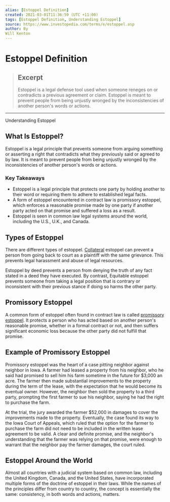 ```yaml
---
alias: [Estoppel Definition]
created: 2021-03-01T11:36:59 (UTC +11:00)
tags: [Estoppel Definition, Understanding Estoppel]
source: https://www.investopedia.com/terms/e/estoppel.asp
author: By
Will Kenton
---
```


# Estoppel Definition

> ## Excerpt
> Estoppel is a legal defense tool used when someone reneges on or contradicts a previous agreement or claim. Estoppel is meant to prevent people from being unjustly wronged by the inconsistencies of another person's words or actions.

---

Understanding Estoppel
## What Is Estoppel?

Estoppel is a legal principle that prevents someone from arguing something or asserting a right that contradicts what they previously said or agreed to by law. It is meant to prevent people from being unjustly wronged by the inconsistencies of another person's words or actions.

### Key Takeaways

-   Estoppel is a legal principle that protects one party by holding another to their word or requiring them to adhere to established legal facts.
-   A form of estoppel encountered in contract law is promissory estoppel, which enforces a reasonable promise made by one party if another party acted on that promise and suffered a loss as a result.
-   Estoppel is seen in common law legal systems around the world, including the U.S., U.K., and Canada.

## Types of Estoppel

There are different types of estoppel. [Collateral](https://www.investopedia.com/terms/c/collateral.asp) estoppel can prevent a person from going back to court as a plaintiff with the same grievance. This prevents legal harassment and abuse of legal resources.

Estoppel by deed prevents a person from denying the truth of any fact stated in a deed they have executed. By contrast, Equitable estoppel prevents someone from taking a legal position that is contrary or inconsistent with their previous stance if doing so harms the other party.

## Promissory Estoppel

A common form of estoppel often found in contract law is called [promissory estoppel](https://www.investopedia.com/terms/p/promissory_estoppel.asp). It protects a person who has acted based on another person's reasonable promise, whether in a formal contract or not, and then suffers significant economic loss because the other party did not fulfill that promise.

## Example of Promissory Estoppel

Promissory estoppel was the heart of a case pitting neighbor against neighbor in Iowa. A farmer had leased a property from his neighbor, who he said had promised to sell him his farm sometime in the future for $3,000 an acre. The farmer then made substantial improvements to the property during the term of the lease, with the expectation that he would become its eventual owner. However, the neighbor then sold the property to a third party, prompting the first farmer to sue his neighbor, saying he had the right to purchase the farm.

At the trial, the jury awarded the farmer $52,000 in damages to cover the improvements made to the property. Eventually, the case found its way to the Iowa Court of Appeals, which ruled that the option for the farmer to purchase the farm did not need to be included in the written lease agreement to be valid. A clear and definite promise, and the neighbor's understanding that the farmer was relying on that promise, were enough to warrant that the neighbor pay the farmer damages, the court ruled.

## Estoppel Around the World

Almost all countries with a judicial system based on common law, including the United Kingdom, Canada, and the United States, have incorporated multiple forms of the doctrine of estoppel in their laws. While the names of the principles differ from country to country, the concept is essentially the same: consistency, in both words and actions, matters.
